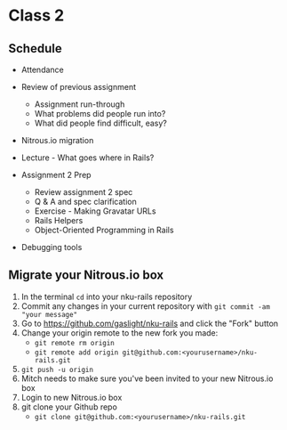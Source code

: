 # Class 2

## Schedule

* Attendance

* Review of previous assignment
    * Assignment run-through
    * What problems did people run into?
    * What did people find difficult, easy?

* Nitrous.io migration

* Lecture - What goes where in Rails?

* Assignment 2 Prep
    * Review assignment 2 spec
    * Q & A and spec clarification
    * Exercise - Making Gravatar URLs
    * Rails Helpers
    * Object-Oriented Programming in Rails

* Debugging tools


## Migrate your Nitrous.io box

1. In the terminal `cd` into your nku-rails repository
2. Commit any changes in your current repository with `git commit -am "your
   message"`
3. Go to https://github.com/gaslight/nku-rails and click the "Fork" button
4. Change your origin remote to the new fork you made:
    * `git remote rm origin`
    * `git remote add origin git@github.com:<yourusername>/nku-rails.git`
5. `git push -u origin`
6. Mitch needs to make sure you've been invited to your new Nitrous.io box
7. Login to new Nitrous.io box
8. git clone your Github repo
    * `git clone git@github.com:<yourusername>/nku-rails.git`
